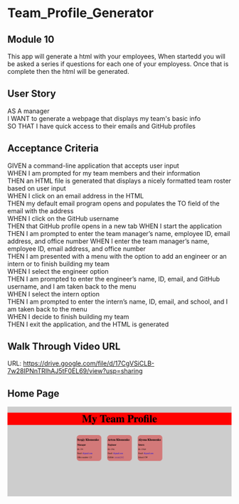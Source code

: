 # Team_Profile_Generator
## Module 10
This app will generate a html with your employees, When startedd you will be asked a series if questions for each one of your employess. Once that is complete then the html will be generated.

## User Story
AS A manager  
I WANT to generate a webpage that displays my team's basic info  
SO THAT I have quick access to their emails and GitHub profiles       

## Acceptance Criteria
GIVEN a command-line application that accepts user input  
WHEN I am prompted for my team members and their information  
THEN an HTML file is generated that displays a nicely formatted team roster based on user input  
WHEN I click on an email address in the HTML  
THEN my default email program opens and populates the TO field of the email with the address  
WHEN I click on the GitHub username  
THEN that GitHub profile opens in a new tab 
WHEN I start the application 
THEN I am prompted to enter the team manager’s name, employee ID, email address, and office number 
WHEN I enter the team manager’s name, employee ID, email address, and office number  
THEN I am presented with a menu with the option to add an engineer or an intern or to finish building my team  
WHEN I select the engineer option  
THEN I am prompted to enter the engineer’s name, ID, email, and GitHub username, and I am taken back to the menu  
WHEN I select the intern option  
THEN I am prompted to enter the intern’s name, ID, email, and school, and I am taken back to the menu  
WHEN I decide to finish building my team  
THEN I exit the application, and the HTML is generated      

## Walk Through Video URL
URL: https://drive.google.com/file/d/17CgVSiCLB-7w28IPNnTRIhAJ5tF0EL69/view?usp=sharing


## Home Page
![Image of homepage](./media/homepage.png)


